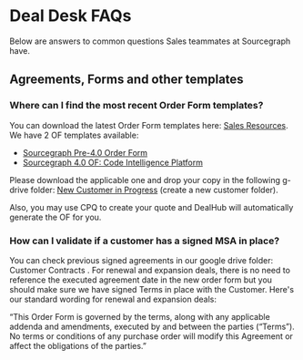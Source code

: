 # Deal Desk FAQs

Below are answers to common questions Sales teammates at Sourcegraph have.

## Agreements, Forms and other templates

### Where can I find the most recent Order Form templates?

You can download the latest Order Form templates here: [Sales Resources](https://handbook.sourcegraph.com/departments/sales/tools/salesresources/). We have 2 OF templates available:

- [Sourcegraph Pre-4.0 Order Form](https://docs.google.com/document/d/1Oo7vbWoGIaIq72zo7TFH9M4eugJXrvNv/edit)
- [Sourcegraph 4.0 OF: Code Intelligence Platform](https://docs.google.com/document/d/1KOje_f8rc1sx8oxxRR4nwqnzi9WBXqmxisFl85zuDok/edit)

Please download the applicable one and drop your copy in the following g-drive folder: [New Customer in Progress](https://drive.google.com/drive/folders/1o2xBbEp0gy-N1f27RB_vu7CzdSPNRwXQ) (create a new customer folder).

Also, you may use CPQ to create your quote and DealHub will automatically generate the OF for you.

### How can I validate if a customer has a signed MSA in place?

You can check previous signed agreements in our google drive folder: Customer Contracts . For renewal and expansion deals, there is no need to reference the executed agreement date in the new order form but you should make sure we have signed Terms in place with the Customer. Here's our standard wording for renewal and expansion deals:

“This Order Form is governed by the terms, along with any applicable addenda and amendments, executed by and between the parties (“Terms”). No terms or conditions of any purchase order will modify this Agreement or affect the obligations of the parties.”
